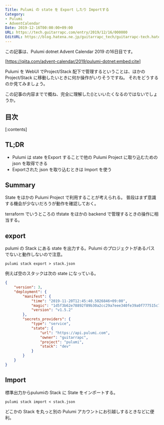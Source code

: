 ```yaml
---
Title: Pulumi の state を Export したり Importする
Category:
- Pulumi
- AdventCalendar
Date: 2019-12-16T00:00:00+09:00
URL: https://tech.guitarrapc.com/entry/2019/12/16/000000
EditURL: https://blog.hatena.ne.jp/guitarrapc_tech/guitarrapc-tech.hatenablog.com/atom/entry/26006613478867199
---
```


この記事は、Pulumi dotnet Advent Calendar 2019 の16日目です。

[https://qiita.com/advent-calendar/2019/pulumi-dotnet:embed:cite]

Pulumi を WebUI でProject/Stack 配下で管理するということは、ほかの Project/Stack に移動したいときに何か操作がいりそうですね。
それをどうするのか見てみましょう。

この記事の内容までで概ね、完全に理解した()といいたくなるのではないでしょうか。

## 目次

[:contents]

## TL;DR

* Pulumi は state をExport することで他の Pulumi Project に取り込むための json を取得できる
* Exportされた json を取り込むときは Import を使う

## Summary

State をほかの Pulumi Project で利用することが考えられる。
普段はまず意識する機会が少ないだろうが動作を確認しておく。

terraform でいうところの tfstate をほかの backend で管理するときの操作に相当する。

## export

pulumi の Stack にある state を出力する。Pulumi のプロジェクトがあるパスでないと動作しないので注意。

```shell
pulumi stack export > stack.json
```

例えば空のスタックは次の state になっている。

```json
{
    "version": 3,
    "deployment": {
        "manifest": {
            "time": "2019-11-20T12:45:40.5026846+09:00",
            "magic": "1d5f3b62e78892f89b30a2cc29a7eee340fe39a0f777515c72079024e9b448a6",
            "version": "v1.5.2"
        },
        "secrets_providers": {
            "type": "service",
            "state": {
                "url": "https://api.pulumi.com",
                "owner": "guitarrapc",
                "project": "pulumi",
                "stack": "dev"
            }
        }
    }
}
```

## Import

標準出力からpulumiの Stack に State をインポートする。

```shell
pulumi stack import < stack.json
```

どこかの Stack を丸っと別の Pulumi アカウントにお引越しするときなどに便利。
